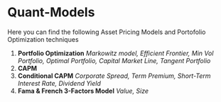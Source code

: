 # Quant-Models
Here you can find the following Asset Pricing Models and Portofolio Optimization techniques

1) **Portfolio Optimization** *Markowitz model, Efficient Frontier,  Min Vol Portfolio, Optimal Portfolio, Capital Market Line, Tangent Portfolio*
2) **CAPM**
3) **Conditional CAPM** *Corporate Spread, Term Premium, Short-Term Interest Rate, Dividend Yield*
4) **Fama & French 3-Factors Model** *Value, Size*
